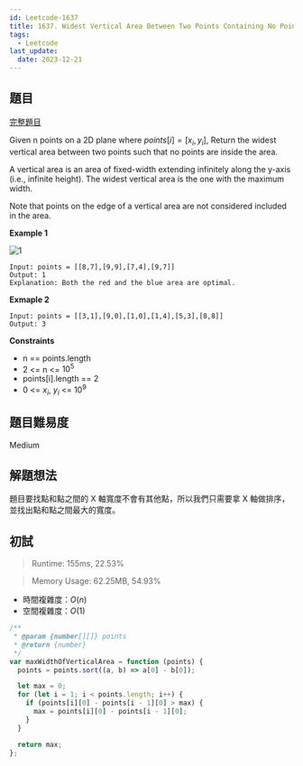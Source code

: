 ```yaml
---
id: Leetcode-1637
title: 1637. Widest Vertical Area Between Two Points Containing No Points
tags:
  - Leetcode
last_update:
  date: 2023-12-21
---
```


## 題目

[完整題目](https://leetcode.com/problems/widest-vertical-area-between-two-points-containing-no-points/)

Given n points on a 2D plane where $points[i] = [x_i, y_i]$, Return the widest vertical area between two points such that no points are inside the area.

A vertical area is an area of fixed-width extending infinitely along the y-axis (i.e., infinite height). The widest vertical area is the one with the maximum width.

Note that points on the edge of a vertical area are not considered included in the area.

**Example 1**

![1](/img/tutorial/Leetcode/1637/1.png)

```
Input: points = [[8,7],[9,9],[7,4],[9,7]]
Output: 1
Explanation: Both the red and the blue area are optimal.
```

**Exmaple 2**

```
Input: points = [[3,1],[9,0],[1,0],[1,4],[5,3],[8,8]]
Output: 3
```

**Constraints**

- n == points.length
- 2 <= n <= $10^5$
- points[i].length == 2
- 0 <= $x_i$, $y_i$ <= $10^9$

## 題目難易度

Medium

## 解題想法

題目要找點和點之間的 X 軸寬度不會有其他點，所以我們只需要拿 X 軸做排序，並找出點和點之間最大的寬度。

## 初試

> Runtime: 155ms, 22.53%

> Memory Usage: 62.25MB, 54.93%

- 時間複雜度：$O(n)$
- 空間複雜度：$O(1)$

```javascript
/**
 * @param {number[][]} points
 * @return {number}
 */
var maxWidthOfVerticalArea = function (points) {
  points = points.sort((a, b) => a[0] - b[0]);

  let max = 0;
  for (let i = 1; i < points.length; i++) {
    if (points[i][0] - points[i - 1][0] > max) {
      max = points[i][0] - points[i - 1][0];
    }
  }

  return max;
};
```
